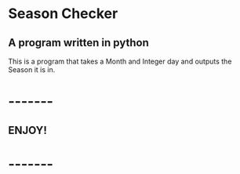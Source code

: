 # Season Checker
## A program written in python

This is a program that takes a Month and Integer day and outputs the Season it is in.

# -------
## ENJOY!
# -------
